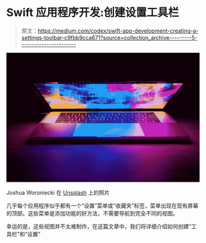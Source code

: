 # Swift 应用程序开发:创建设置工具栏

> 原文：<https://medium.com/codex/swift-app-development-creating-a-settings-toolbar-c9fbb9cca671?source=collection_archive---------5----------------------->

![](img/b0e4b4a53a782fa889d823ce642f7531.png)

Joshua Woroniecki 在 [Unsplash](https://unsplash.com?utm_source=medium&utm_medium=referral) 上的照片

几乎每个应用程序似乎都有一个“设置”菜单或“收藏夹”标签，菜单出现在现有屏幕的顶部。这些菜单是添加功能的好方法，不需要导航到完全不同的视图。

幸运的是，这些视图并不太难制作，在这篇文章中，我们将详细介绍如何创建“工具栏”和“设置”